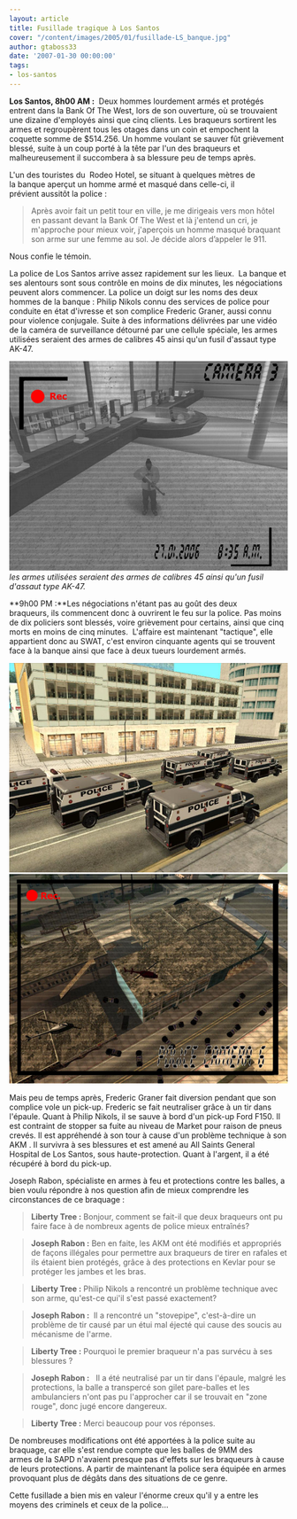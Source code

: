 ```yaml
---
layout: article
title: Fusillade tragique à Los Santos
cover: "/content/images/2005/01/fusillade-LS_banque.jpg"
author: gtaboss33
date: '2007-01-30 00:00:00'
tags:
- los-santos
---
```


 **Los Santos, 8h00 AM :** &nbsp;Deux hommes lourdement armés et protégés entrent dans la Bank Of The West, lors de son ouverture,&nbsp;où se trouvaient une dizaine d'employés ainsi que cinq clients. Les braqueurs sortirent les armes et regroupèrent tous les otages dans un coin et empochent la coquette somme de $514.256. Un homme voulant se sauver fût grièvement blessé, suite à un coup porté à la tête par l'un des braqueurs&nbsp;et malheureusement&nbsp;il succombera à sa blessure peu de temps après.

L'un des touristes du&nbsp; Rodeo Hotel, se situant à quelques mètres de la&nbsp;banque aperçut un homme armé et masqué dans&nbsp;celle-ci, il prévient&nbsp;aussitôt la police :

> Après avoir fait&nbsp;un petit tour en ville, je me dirigeais vers mon hôtel en&nbsp;passant devant la Bank Of The West et là j'entend un cri, je m'approche pour mieux voir, j'aperçois&nbsp;un homme masqué braquant son arme sur une femme au sol. Je décide alors&nbsp;d’appeler le 911.

Nous confie le témoin.

La police de Los Santos arrive assez rapidement sur les lieux.&nbsp; La banque et ses alentours sont sous contrôle en moins de dix minutes, les négociations peuvent alors commencer. La police&nbsp;un&nbsp;doigt sur les noms des deux hommes de la banque : Philip Nikols connu des services de police pour conduite en état d'ivresse&nbsp;et&nbsp;son complice Frederic&nbsp;Graner,&nbsp;aussi connu pour violence conjugale. Suite à des informations délivrées par une vidéo de la caméra de surveillance détourné par une cellule spéciale, les armes utilisées seraient des armes de calibres 45 ainsi qu'un fusil d'assaut type AK-47.

![les armes utilisées seraient des armes de calibres 45 ainsi qu'un fusil d'assaut type AK-47.](/content/images/2005/01/fusillade-LS_cam.jpg)
_les armes utilisées seraient des armes de calibres 45 ainsi qu'un fusil d'assaut type AK-47._

\*\*9h00&nbsp;PM :\*\*Les négociations n'étant pas au goût des deux braqueurs,&nbsp;ils commencent donc à ouvrirent le feu sur la police. Pas moins de dix policiers sont&nbsp;blessés, voire grièvement pour certains, ainsi que cinq morts&nbsp;en moins de cinq minutes.&nbsp; L'affaire est maintenant "tactique", elle appartient donc au SWAT, c'est environ cinquante agents qui se trouvent face à la banque ainsi que face à deux tueurs lourdement armés.

![](/content/images/2005/01/fusillade-LS_02.jpg)
![](/content/images/2005/01/fusillade-LS_03.jpg)

Mais peu de temps après, Frederic Graner fait diversion pendant que son complice&nbsp;vole un pick-up. Frederic se fait neutraliser grâce à un tir dans l'épaule. Quant à Philip Nikols, il&nbsp;se sauve à bord d'un pick-up Ford F150. Il est contraint de stopper sa fuite au niveau de Market pour raison de pneus crevés. Il est&nbsp;appréhendé à son tour à cause d'un problème technique à son AKM . Il survivra à ses blessures et est amené&nbsp;au All Saints General Hospital&nbsp;de Los Santos, sous haute-protection. Quant à l'argent, il a été récupéré à bord du pick-up.

Joseph Rabon, spécialiste en armes à feu et protections contre les balles,&nbsp;a bien voulu répondre à nos question afin de mieux comprendre les circonstances de ce braquage :

> **Liberty Tree :** Bonjour, comment se fait-il que deux braqueurs ont pu faire face à de nombreux agents de police mieux entraînés?

> **Joseph Rabon :** Ben en faite, les AKM ont été modifiés et&nbsp;appropriés de façons illégales&nbsp;pour permettre aux braqueurs de tirer en&nbsp;rafales et ils étaient bien protégés, grâce à des protections en Kevlar&nbsp;pour se protéger les&nbsp;jambes et&nbsp;les bras.

> **Liberty Tree :** Philip Nikols a rencontré un problème technique avec son arme, qu'est-ce qui'il s'est passé exactement?

> **Joseph Rabon :** &nbsp;Il a rencontré un "stovepipe", c'est-à-dire un problème de tir causé par un étui mal éjecté qui cause des&nbsp;soucis au mécanisme de l'arme.

> **Liberty Tree :** Pourquoi le premier braqueur n'a pas survécu à ses blessures ?

> **Joseph Rabon :** &nbsp; Il a été neutralisé par un tir dans l'épaule, malgré les protections, la balle a transpercé son gilet pare-balles et les ambulanciers n'ont pas pu l'approcher car il se trouvait en "zone rouge", donc jugé encore dangereux.

> **Liberty Tree :** Merci beaucoup pour vos réponses.

De nombreuses modifications ont été apportées à la police suite au braquage, car elle s'est rendue compte que les balles de 9MM des armes&nbsp;de la&nbsp;SAPD&nbsp;n'avaient presque pas d'effets sur les braqueurs à cause de leurs protections. A partir de maintenant la police sera équipée en&nbsp;armes provoquant plus de dégâts dans des situations de ce genre.

Cette fusillade a bien mis en valeur l'énorme creux qu'il y a entre les moyens des criminels et ceux de la police...

<!--kg-card-end: markdown-->
